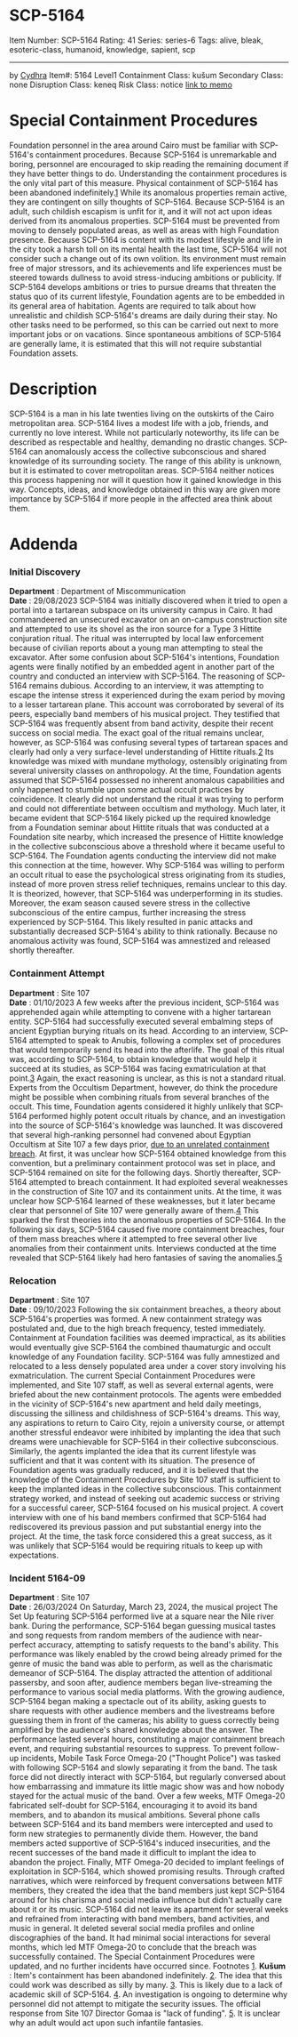 # SCP-5164
Item Number: SCP-5164
Rating: 41
Series: series-6
Tags: alive, bleak, esoteric-class, humanoid, knowledge, sapient, scp

---

by [Cydhra](/cydhra)
Item#: 5164
Level1
Containment Class:
kušum
Secondary Class:
none
Disruption Class:
keneq
Risk Class:
notice
[link to memo](/classification-committee-memo)  

# Special Containment Procedures
Foundation personnel in the area around Cairo must be familiar with SCP-5164's containment procedures. Because SCP-5164 is unremarkable and boring, personnel are encouraged to skip reading the remaining document if they have better things to do. Understanding the containment procedures is the only vital part of this measure.
Physical containment of SCP-5164 has been abandoned indefinitely.[1](javascript:;) While its anomalous properties remain active, they are contingent on silly thoughts of SCP-5164. Because SCP-5164 is an adult, such childish escapism is unfit for it, and it will not act upon ideas derived from its anomalous properties.
SCP-5164 must be prevented from moving to densely populated areas, as well as areas with high Foundation presence. Because SCP-5164 is content with its modest lifestyle and life in the city took a harsh toll on its mental health the last time, SCP-5164 will not consider such a change out of its own volition. Its environment must remain free of major stressors, and its achievements and life experiences must be steered towards dullness to avoid stress-inducing ambitions or publicity.
If SCP-5164 develops ambitions or tries to pursue dreams that threaten the status quo of its current lifestyle, Foundation agents are to be embedded in its general area of habitation. Agents are required to talk about how unrealistic and childish SCP-5164's dreams are daily during their stay. No other tasks need to be performed, so this can be carried out next to more important jobs or on vacations. Since spontaneous ambitions of SCP-5164 are generally lame, it is estimated that this will not require substantial Foundation assets.
# Description
SCP-5164 is a man in his late twenties living on the outskirts of the Cairo metropolitan area. SCP-5164 lives a modest life with a job, friends, and currently no love interest. While not particularly noteworthy, its life can be described as respectable and healthy, demanding no drastic changes.
SCP-5164 can anomalously access the collective subconscious and shared knowledge of its surrounding society. The range of this ability is unknown, but it is estimated to cover metropolitan areas. SCP-5164 neither notices this process happening nor will it question how it gained knowledge in this way. Concepts, ideas, and knowledge obtained in this way are given more importance by SCP-5164 if more people in the affected area think about them.
# Addenda
### Initial Discovery
**Department** : Department of Miscommunication  
**Date** : 29/08/2023
SCP-5164 was initially discovered when it tried to open a portal into a tartarean subspace on its university campus in Cairo. It had commandeered an unsecured excavator on an on-campus construction site and attempted to use its shovel as the iron source for a Type 3 Hittite conjuration ritual.
The ritual was interrupted by local law enforcement because of civilian reports about a young man attempting to steal the excavator. After some confusion about SCP-5164's intentions, Foundation agents were finally notified by an embedded agent in another part of the country and conducted an interview with SCP-5164.
The reasoning of SCP-5164 remains dubious. According to an interview, it was attempting to escape the intense stress it experienced during the exam period by moving to a lesser tartarean plane. This account was corroborated by several of its peers, especially band members of his musical project. They testified that SCP-5164 was frequently absent from band activity, despite their recent success on social media. The exact goal of the ritual remains unclear, however, as SCP-5164 was confusing several types of tartarean spaces and clearly had only a very surface-level understanding of Hittite rituals.[2](javascript:;) Its knowledge was mixed with mundane mythology, ostensibly originating from several university classes on anthropology.
At the time, Foundation agents assumed that SCP-5164 possessed no inherent anomalous capabilities and only happened to stumble upon some actual occult practices by coincidence. It clearly did not understand the ritual it was trying to perform and could not differentiate between occultism and mythology. Much later, it became evident that SCP-5164 likely picked up the required knowledge from a Foundation seminar about Hittite rituals that was conducted at a Foundation site nearby, which increased the presence of Hittite knowledge in the collective subconscious above a threshold where it became useful to SCP-5164. The Foundation agents conducting the interview did not make this connection at the time, however.
Why SCP-5164 was willing to perform an occult ritual to ease the psychological stress originating from its studies, instead of more proven stress relief techniques, remains unclear to this day. It is theorized, however, that SCP-5164 was underperforming in its studies. Moreover, the exam season caused severe stress in the collective subconscious of the entire campus, further increasing the stress experienced by SCP-5164. This likely resulted in panic attacks and substantially decreased SCP-5164's ability to think rationally.
Because no anomalous activity was found, SCP-5164 was amnestized and released shortly thereafter.
### Containment Attempt
**Department** : Site 107  
**Date** : 01/10/2023
A few weeks after the previous incident, SCP-5164 was apprehended again while attempting to convene with a higher tartarean entity. SCP-5164 had successfully executed several embalming steps of ancient Egyptian burying rituals on its head. According to an interview, SCP-5164 attempted to speak to Anubis, following a complex set of procedures that would temporarily send its head into the afterlife. The goal of this ritual was, according to SCP-5164, to obtain knowledge that would help it succeed at its studies, as SCP-5164 was facing exmatriculation at that point.[3](javascript:;) Again, the exact reasoning is unclear, as this is not a standard ritual. Experts from the Occultism Department, however, do think the procedure might be possible when combining rituals from several branches of the occult.
This time, Foundation agents considered it highly unlikely that SCP-5164 performed highly potent occult rituals by chance, and an investigation into the source of SCP-5164's knowledge was launched. It was discovered that several high-ranking personnel had convened about Egyptian Occultism at Site 107 a few days prior, [due to an unrelated containment breach](/scp-7886). At first, it was unclear how SCP-5164 obtained knowledge from this convention, but a preliminary containment protocol was set in place, and SCP-5164 remained on site for the following days.
Shortly thereafter, SCP-5164 attempted to breach containment. It had exploited several weaknesses in the construction of Site 107 and its containment units. At the time, it was unclear how SCP-5164 learned of these weaknesses, but it later became clear that personnel of Site 107 were generally aware of them.[4](javascript:;) This sparked the first theories into the anomalous properties of SCP-5164.
In the following six days, SCP-5164 caused five more containment breaches, four of them mass breaches where it attempted to free several other live anomalies from their containment units. Interviews conducted at the time revealed that SCP-5164 likely had hero fantasies of saving the anomalies.[5](javascript:;)
### Relocation
**Department** : Site 107  
**Date** : 09/10/2023
Following the six containment breaches, a theory about SCP-5164's properties was formed. A new containment strategy was postulated and, due to the high breach frequency, tested immediately. Containment at Foundation facilities was deemed impractical, as its abilities would eventually give SCP-5164 the combined thaumaturgic and occult knowledge of any Foundation facility.
SCP-5164 was fully amnestized and relocated to a less densely populated area under a cover story involving his exmatriculation. The current Special Containment Procedures were implemented, and Site 107 staff, as well as several external agents, were briefed about the new containment protocols. The agents were embedded in the vicinity of SCP-5164's new apartment and held daily meetings, discussing the silliness and childishness of SCP-5164's dreams. This way, any aspirations to return to Cairo City, rejoin a university course, or attempt another stressful endeavor were inhibited by implanting the idea that such dreams were unachievable for SCP-5164 in their collective subconscious.
Similarly, the agents implanted the idea that its current lifestyle was sufficient and that it was content with its situation. The presence of Foundation agents was gradually reduced, and it is believed that the knowledge of the Containment Procedures by Site 107 staff is sufficient to keep the implanted ideas in the collective subconscious.
This containment strategy worked, and instead of seeking out academic success or striving for a successful career, SCP-5164 focused on his musical project. A covert interview with one of his band members confirmed that SCP-5164 had rediscovered its previous passion and put substantial energy into the project. At the time, the task force considered this a great success, as it was unlikely that SCP-5164 would be requiring rituals to keep up with expectations.
### Incident 5164-09
**Department** : Site 107  
**Date** : 26/03/2024
On Saturday, March 23, 2024, the musical project The Set Up featuring SCP-5164 performed live at a square near the Nile river bank. During the performance, SCP-5164 began guessing musical tastes and song requests from random members of the audience with near-perfect accuracy, attempting to satisfy requests to the band's ability. This performance was likely enabled by the crowd being already primed for the genre of music the band was able to perform, as well as the charismatic demeanor of SCP-5164. The display attracted the attention of additional passersby, and soon after, audience members began live-streaming the performance to various social media platforms.
With the growing audience, SCP-5164 began making a spectacle out of its ability, asking guests to share requests with other audience members and the livestreams before guessing them in front of the cameras; his ability to guess correctly being amplified by the audience's shared knowledge about the answer. The performance lasted several hours, constituting a major containment breach event, and requiring substantial resources to suppress.
To prevent follow-up incidents, Mobile Task Force Omega-20 ("Thought Police") was tasked with following SCP-5164 and slowly separating it from the band. The task force did not directly interact with SCP-5164, but regularly conversed about how embarrassing and immature its little magic show was and how nobody stayed for the actual music of the band. Over a few weeks, MTF Omega-20 fabricated self-doubt for SCP-5164, encouraging it to avoid its band members, and to abandon its musical ambitions.
Several phone calls between SCP-5164 and its band members were intercepted and used to form new strategies to permanently divide them. However, the band members acted supportive of SCP-5164's induced insecurities, and the recent successes of the band made it difficult to implant the idea to abandon the project. Finally, MTF Omega-20 decided to implant feelings of exploitation in SCP-5164, which showed promising results. Through crafted narratives, which were reinforced by frequent conversations between MTF members, they created the idea that the band members just kept SCP-5164 around for his charisma and social media influence but didn't actually care about it or its music. SCP-5164 did not leave its apartment for several weeks and refrained from interacting with band members, band activities, and music in general. It deleted several social media profiles and online discographies of the band. It had minimal social interactions for several months, which led MTF Omega-20 to conclude that the breach was successfully contained.
The Special Containment Procedures were updated, and no further incidents have occurred since.
Footnotes
[1](javascript:;). **Kušum** : Item's containment has been abandoned indefinitely.
[2](javascript:;). The idea that this could work was described as silly by many.
[3](javascript:;). This is likely due to a lack of academic skill of SCP-5164.
[4](javascript:;). An investigation is ongoing to determine why personnel did not attempt to mitigate the security issues. The official response from Site 107 Director Gomaa is "lack of funding".
[5](javascript:;). It is unclear why an adult would act upon such infantile fantasies.